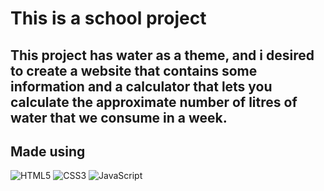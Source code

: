 # This is a school project
## This project has water as a theme, and i desired to create a website that contains some information and a calculator that lets you calculate the approximate number of litres of water that we consume in a week.

## Made using 
![HTML5](https://img.shields.io/badge/HTML5-ececec.svg?logo=html5&style=for-the-badge)
![CSS3](https://img.shields.io/badge/CSS3-2572b6.svg?logo=css3&style=for-the-badge)
![JavaScript](https://img.shields.io/badge/JavaScript-000.svg?logo=javascript&style=for-the-badge)
